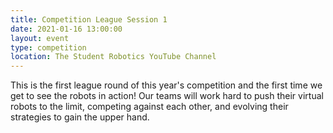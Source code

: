 ```yaml
---
title: Competition League Session 1
date: 2021-01-16 13:00:00
layout: event
type: competition
location: The Student Robotics YouTube Channel
---
```


This is the first league round of this year's competition and the first time we get to see the robots in action! Our teams will work hard to push their virtual robots to the limit, competing against each other, and evolving their strategies to gain the upper hand.
